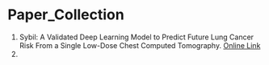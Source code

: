 # Paper_Collection

1. Sybil: A Validated Deep Learning Model to Predict Future Lung Cancer Risk From a Single Low-Dose Chest Computed Tomography. [Online Link](https://ascopubs.org/doi/pdf/10.1200/JCO.22.01345)
2. 
